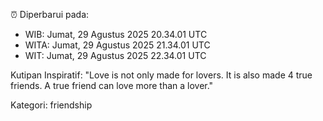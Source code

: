 ⏰ Diperbarui pada:
- WIB: Jumat, 29 Agustus 2025 20.34.01 UTC
- WITA: Jumat, 29 Agustus 2025 21.34.01 UTC
- WIT: Jumat, 29 Agustus 2025 22.34.01 UTC

Kutipan Inspiratif:
"Love is not only made for lovers. It is also made 4 true friends. A true friend can love more than a lover."


Kategori: friendship

